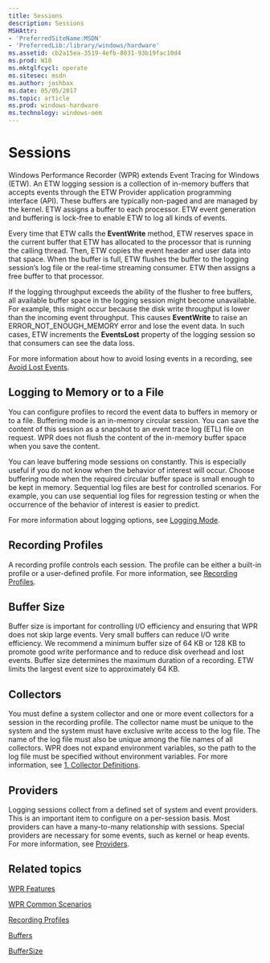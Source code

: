 ```yaml
---
title: Sessions
description: Sessions
MSHAttr:
- 'PreferredSiteName:MSDN'
- 'PreferredLib:/library/windows/hardware'
ms.assetid: cb2a15ea-3519-4efb-8031-93b19fac10d4
ms.prod: W10
ms.mktglfcycl: operate
ms.sitesec: msdn
ms.author: joshbax
ms.date: 05/05/2017
ms.topic: article
ms.prod: windows-hardware
ms.technology: windows-oem
---
```


# Sessions


Windows Performance Recorder (WPR) extends Event Tracing for Windows (ETW). An ETW logging session is a collection of in-memory buffers that accepts events through the ETW Provider application programming interface (API). These buffers are typically non-paged and are managed by the kernel. ETW assigns a buffer to each processor. ETW event generation and buffering is lock-free to enable ETW to log all kinds of events.

Every time that ETW calls the **EventWrite** method, ETW reserves space in the current buffer that ETW has allocated to the processor that is running the calling thread. Then, ETW copies the event header and user data into that space. When the buffer is full, ETW flushes the buffer to the logging session’s log file or the real-time streaming consumer. ETW then assigns a free buffer to that processor.

If the logging throughput exceeds the ability of the flusher to free buffers, all available buffer space in the logging session might become unavailable. For example, this might occur because the disk write throughput is lower than the incoming event throughput. This causes **EventWrite** to raise an ERROR\_NOT\_ENOUGH\_MEMORY error and lose the event data. In such cases, ETW increments the **EventsLost** property of the logging session so that consumers can see the data loss.

For more information about how to avoid losing events in a recording, see [Avoid Lost Events](avoid-lost-events.md).

## Logging to Memory or to a File


You can configure profiles to record the event data to buffers in memory or to a file. Buffering mode is an in-memory circular session. You can save the content of this session as a snapshot to an event trace log (ETL) file on request. WPR does not flush the content of the in-memory buffer space when you save the content.

You can leave buffering mode sessions on constantly. This is especially useful if you do not know when the behavior of interest will occur. Choose buffering mode when the required circular buffer space is small enough to be kept in memory. Sequential log files are best for controlled scenarios. For example, you can use sequential log files for regression testing or when the occurrence of the behavior of interest is easier to predict.

For more information about logging options, see [Logging Mode](logging-mode.md).

## Recording Profiles


A recording profile controls each session. The profile can be either a built-in profile or a user-defined profile. For more information, see [Recording Profiles](recording-profiles.md).

## Buffer Size


Buffer size is important for controlling I/O efficiency and ensuring that WPR does not skip large events. Very small buffers can reduce I/O write efficiency. We recommend a minimum buffer size of 64 KB or 128 KB to promote good write performance and to reduce disk overhead and lost events. Buffer size determines the maximum duration of a recording. ETW limits the largest event size to approximately 64 KB.

## Collectors


You must define a system collector and one or more event collectors for a session in the recording profile. The collector name must be unique to the system and the system must have exclusive write access to the log file. The name of the log file must also be unique among the file names of all collectors. WPR does not expand environment variables, so the path to the log file must be specified without environment variables. For more information, see [1. Collector Definitions](1-collector-definitions.md).

## Providers


Logging sessions collect from a defined set of system and event providers. This is an important item to configure on a per-session basis. Most providers can have a many-to-many relationship with sessions. Special providers are necessary for some events, such as kernel or heap events. For more information, see [Providers](providers.md).

## Related topics


[WPR Features](wpr-features.md)

[WPR Common Scenarios](windows-performance-recorder-common-scenarios.md)

[Recording Profiles](recording-profiles.md)

[Buffers](buffers.md)

[BufferSize](buffersize.md)

 

 







